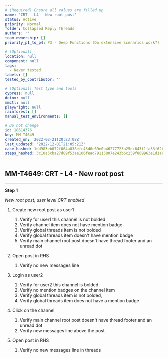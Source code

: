 ```yaml
---
# (Required) Ensure all values are filled up
name: 'CRT - L4 - New root post'
status: Active
priority: Normal
folder: Collapsed Reply Threads
authors: ''
team_ownership: []
priority_p1_to_p4: P3 - Deep Functions (Do extensive scenarios work?)

# (Optional)
location: null
component: null
tags:
  - Never tested
labels: []
tested_by_contributor: ''

# (Optional) Test type and tools
cypress: null
detox: null
mmctl: null
playwright: null
rainforest: []
manual_test_environments: []

# Do not change
id: 18614376
key: MM-T4649
created_on: '2022-02-21T20:23:08Z'
last_updated: '2022-12-01T21:05:21Z'
case_hashed: 1dd983eb072f064a038efc43d0e69e0b46277723a25dc643f1fa33f62b43d25e30dc25bb5d63e2548fb308eee24f9f7f
steps_hashed: 3c10a5cba27d89f53aa106fead79113807e243b6c259f869963e1d1aa8a624766e0339d848768226b2ddaafbf1df134b
---
```


<!-- (Auto-generated) Based on frontmatter's "key" and "name" -->

## MM-T4649: CRT - L4 - New root post

---

**Step 1**

_New root post, user level CRT enabled_

1. Create new root post as user1

   1. Verify for user1 this channel is not bolded
   2. Verify channel item does not have mention badge
   3. Verify global threads item is not bolded
   4. Verify global threads item doesn't have mention badge
   5. Verify main channel root post doesn't have thread footer and an unread dot

2. Open post in RHS

   1. Verify no new messages line

3. Login as user2

   1. Verify for user2 this channel is bolded
   2. Verify no mention badges on the channel item
   3. Verify global threads item is not bolded, 
   4. Verify global threads item does not have a mention badge

4. Click on the channel

   1. Verify main channel root post doesn't have thread footer and an unread dot 
   2. Verify new messages line above the post

5. Open post in RHS 

   1. Verify no new messages line in threads
